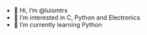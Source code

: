 - 👋 Hi, I’m @luismtrx
- 👀 I’m interested in C, Python and Electronics 
- 🌱 I’m currently learning Python


<!--
luismtrx/luismtrx is a ✨ special ✨ repository because its `README.md` (this file) appears on your GitHub profile.
You can click the Preview link to take a look at your changes.
--->
